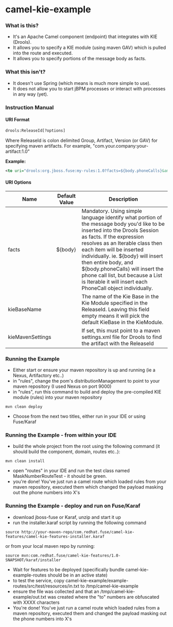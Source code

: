# camel-kie-example


### What is this?

* It's an Apache Camel component (endpoint) that integrates with KIE (Drools).
* It allows you to specify a KIE module (using maven GAV) which is pulled into the route and executed.
* It allows you to specify portions of the message body as facts.


### What this isn't?

* It doesn't use Spring (which means is much more simple to use).
* It does not allow you to start jBPM processes or interact with processes in any way (yet).


### Instruction Manual

#### URI Format
``` xml
drools:ReleaseId[?options]
```
Where ReleaseId is colon delimited Group, Artifact, Version (or GAV) for specifying maven artifacts. For example, "com.your.company:your-artifact:1.0" 

**Example:**
``` xml
<to uri="drools:org.jboss.fuse:my-rules:1.0?facts=${body.phoneCalls}&amp;kieBaseName=KBase1" />
```

#### URI Options
| Name             | Default Value | Description                                                                                                                                                                                                                                                                                                                                                                                                                                                 |
|------------------|---------------|-------------------------------------------------------------------------------------------------------------------------------------------------------------------------------------------------------------------------------------------------------------------------------------------------------------------------------------------------------------------------------------------------------------------------------------------------------------|
| facts            | ${body}       | Mandatory. Using simple language identify what portion of the message body you'd like to be inserted into the Drools Session as facts. If the expression resolves as an Iterable class then each item will be inserted individually. ie. ${body} will insert then entire body, and ${body.phoneCalls} will insert the phone call list, but because a List is Iterable it will insert each PhoneCall object individually. |
| kieBaseName      |               | The name of the Kie Base in the Kie Module specified in the ReleaseId. Leaving this field empty means it will pick the default KieBase in the KieModule.                                                                                                                                                                                                                                                                                                    |
| kieMavenSettings |               | If set, this must point to a maven settings.xml file for Drools to find the artifact with the ReleaseId                                                                                                                                                                                                                                                                                                                                                     |


### Running the Example

* Either start or ensure your maven repository is up and running (ie a Nexus, Artifactory etc..)
* in "rules", change the pom's distributionManagement to point to your maven repository (I used Nexus on port 9000)
* in "rules", run this command to build and deploy the pre-compiled KIE module (rules) into your maven repository

```
mvn clean deploy
```
* Choose from the next two titles, either run in your IDE or using Fuse/Karaf 


### Running the Example - from within your IDE

* build the whole project from the root using the following command (it should build the component, domain, routes etc..):
```
mvn clean install
```
* open "routes" in your IDE and run the test class named MaskNumberRouteTest - it should be green.
* you're done! You've just run a camel route which loaded rules from your maven repository, executed them which changed the payload masking out the phone numbers into X's


### Running the Example - deploy and run on Fuse/Karaf

* download jboss-fuse or Karaf, unzip and start it up
* run the installer.karaf script by running the following command
```
source http://your-maven-repo/com.redhat.fuse/camel-kie-features/camel-kie-features-installer.karaf
```
or from your local maven repo by running:
```
source mvn:com.redhat.fuse/camel-kie-features/1.0-SNAPSHOT/karaf/installer
```
* Wait for features to be deployed (specifically bundle camel-kie-example-routes should be in an active state)
* to test the service, copy camel-kie-example/example-routes/src/test/resources/in.txt to /tmp/camel-kie-example
* ensure the file was collected and that an /tmp/camel-kie-example/out.txt was created where the "to" numbers are obfuscated with XXXX characters
* You're done! You've just run a camel route which loaded rules from a maven repository, executed them and changed the payload masking out the phone numbers into X's

